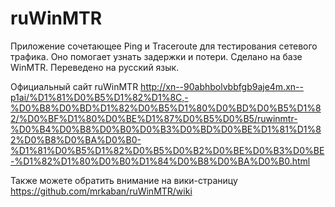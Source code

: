 # ruWinMTR

Приложение сочетающее Ping и Traceroute для тестирования сетевого трафика. 
Оно помогает узнать задержки и потери. Сделано на базе WinMTR. Переведено на русский язык.

Официальный сайт ruWinMTR http://xn--90abhbolvbbfgb9aje4m.xn--p1ai/%D1%81%D0%B5%D1%82%D1%8C,-%D0%B8%D0%BD%D1%82%D0%B5%D1%80%D0%BD%D0%B5%D1%82/%D0%BF%D1%80%D0%BE%D1%87%D0%B5%D0%B5/ruwinmtr-%D0%B4%D0%B8%D0%B0%D0%B3%D0%BD%D0%BE%D1%81%D1%82%D0%B8%D0%BA%D0%B0-%D1%81%D0%B5%D1%82%D0%B5%D0%B2%D0%BE%D0%B3%D0%BE-%D1%82%D1%80%D0%B0%D1%84%D0%B8%D0%BA%D0%B0.html

Также можете обратить внимание на вики-страницу https://github.com/mrkaban/ruWinMTR/wiki
